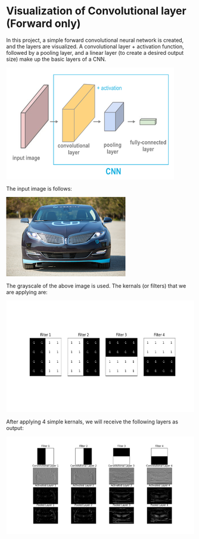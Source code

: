 # Visualization of Convolutional layer (Forward only)

In this project, a simple forward convolutional neural network is created, and the layers are visualized. A convolutional layer + activation function, followed by a pooling layer, and a linear layer (to create a desired output size) make up the basic layers of a CNN.

<img src="./data/CNN_all_layers.png" width="450" height="300">

The input image is follows:

![Udacity SDC](./data/udacity_sdc.png)

The grayscale of the above image is used. The kernals (or filters) that we are applying are:

<img src="./data/filters.png" width="620" height="300">

After applying 4 simple kernals, we will receive the following layers as output:

![Conv Visualization](./data/all_layers.png)

